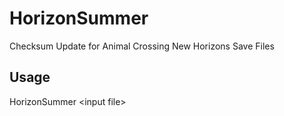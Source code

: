 # HorizonSummer
 Checksum Update for Animal Crossing New Horizons Save Files

## Usage
HorizonSummer \<input file\>

